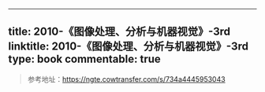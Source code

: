 
---
title: 2010-《图像处理、分析与机器视觉》-3rd
linktitle: 2010-《图像处理、分析与机器视觉》-3rd
type: book
commentable: true
---

> 参考地址：https://ngte.cowtransfer.com/s/734a4445953043

    